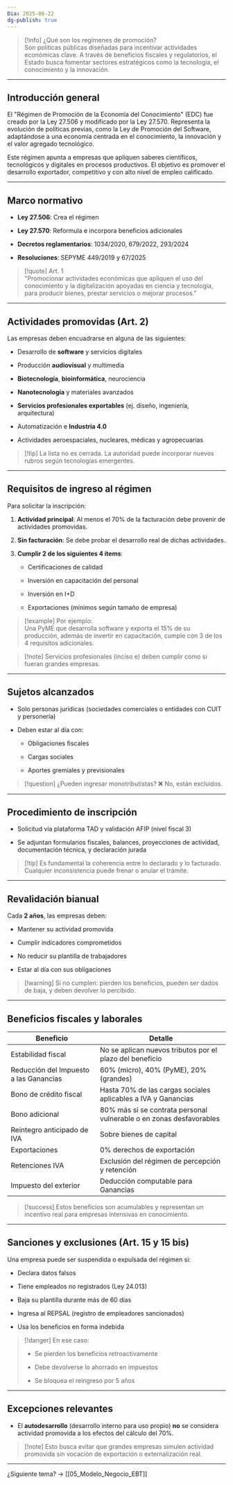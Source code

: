 ```yaml
---
Dia: 2025-06-22
dg-publish: true
---
```

> [!info] ¿Qué son los regímenes de promoción?  
> Son políticas públicas diseñadas para incentivar actividades económicas clave. A través de beneficios fiscales y regulatorios, el Estado busca fomentar sectores estratégicos como la tecnología, el conocimiento y la innovación.

---

## Introducción general

El "Régimen de Promoción de la Economía del Conocimiento" (EDC) fue creado por la Ley 27.506 y modificado por la Ley 27.570. Representa la evolución de políticas previas, como la Ley de Promoción del Software, adaptándose a una economía centrada en el conocimiento, la innovación y el valor agregado tecnológico.

Este régimen apunta a empresas que apliquen saberes científicos, tecnológicos y digitales en procesos productivos. El objetivo es promover el desarrollo exportador, competitivo y con alto nivel de empleo calificado.

---

## Marco normativo

- **Ley 27.506**: Crea el régimen
    
- **Ley 27.570**: Reformula e incorpora beneficios adicionales
    
- **Decretos reglamentarios**: 1034/2020, 679/2022, 293/2024
    
- **Resoluciones**: SEPYME 449/2019 y 67/2025
    

> [!quote] Art. 1  
> "Promocionar actividades económicas que apliquen el uso del conocimiento y la digitalización apoyadas en ciencia y tecnología, para producir bienes, prestar servicios o mejorar procesos."

---

## Actividades promovidas (Art. 2)

Las empresas deben encuadrarse en alguna de las siguientes:

- Desarrollo de **software** y servicios digitales
    
- Producción **audiovisual** y multimedia
    
- **Biotecnología**, **bioinformática**, neurociencia
    
- **Nanotecnología** y materiales avanzados
    
- **Servicios profesionales exportables** (ej. diseño, ingeniería, arquitectura)
    
- Automatización e **Industria 4.0**
    
- Actividades aeroespaciales, nucleares, médicas y agropecuarias
    

> [!tip] La lista no es cerrada. La autoridad puede incorporar nuevos rubros según tecnologías emergentes.

---

## Requisitos de ingreso al régimen

Para solicitar la inscripción:

1. **Actividad principal**: Al menos el 70% de la facturación debe provenir de actividades promovidas.
    
2. **Sin facturación**: Se debe probar el desarrollo real de dichas actividades.
    
3. **Cumplir 2 de los siguientes 4 ítems**:
    
    - Certificaciones de calidad
        
    - Inversión en capacitación del personal
        
    - Inversión en I+D
        
    - Exportaciones (mínimos según tamaño de empresa)
        

> [!example] Por ejemplo:  
> Una PyME que desarrolla software y exporta el 15% de su producción, además de invertir en capacitación, cumple con 3 de los 4 requisitos adicionales.

> [!note] Servicios profesionales (inciso e) deben cumplir como si fueran grandes empresas.

---

## Sujetos alcanzados

- Solo personas jurídicas (sociedades comerciales o entidades con CUIT y personería)
    
- Deben estar al día con:
    
    - Obligaciones fiscales
        
    - Cargas sociales
        
    - Aportes gremiales y previsionales
        

> [!question] ¿Pueden ingresar monotributistas? ❌ No, están excluidos.

---

## Procedimiento de inscripción

- Solicitud vía plataforma TAD y validación AFIP (nivel fiscal 3)
    
- Se adjuntan formularios fiscales, balances, proyecciones de actividad, documentación técnica, y declaración jurada
    

> [!tip] Es fundamental la coherencia entre lo declarado y lo facturado. Cualquier inconsistencia puede frenar o anular el trámite.

---

## Revalidación bianual

Cada **2 años**, las empresas deben:

- Mantener su actividad promovida
    
- Cumplir indicadores comprometidos
    
- No reducir su plantilla de trabajadores
    
- Estar al día con sus obligaciones
    

> [!warning] Si no cumplen: pierden los beneficios, pueden ser dados de baja, y deben devolver lo percibido.

---

## Beneficios fiscales y laborales

|Beneficio|Detalle|
|---|---|
|Estabilidad fiscal|No se aplican nuevos tributos por el plazo del beneficio|
|Reducción del Impuesto a las Ganancias|60% (micro), 40% (PyME), 20% (grandes)|
|Bono de crédito fiscal|Hasta 70% de las cargas sociales aplicables a IVA y Ganancias|
|Bono adicional|80% más si se contrata personal vulnerable o en zonas desfavorables|
|Reintegro anticipado de IVA|Sobre bienes de capital|
|Exportaciones|0% derechos de exportación|
|Retenciones IVA|Exclusión del régimen de percepción y retención|
|Impuesto del exterior|Deducción computable para Ganancias|

> [!success] Estos beneficios son acumulables y representan un incentivo real para empresas intensivas en conocimiento.

---

## Sanciones y exclusiones (Art. 15 y 15 bis)

Una empresa puede ser suspendida o expulsada del régimen si:

- Declara datos falsos
    
- Tiene empleados no registrados (Ley 24.013)
    
- Baja su plantilla durante más de 60 días
    
- Ingresa al REPSAL (registro de empleadores sancionados)
    
- Usa los beneficios en forma indebida
    

> [!danger] En ese caso:
> 
> - Se pierden los beneficios retroactivamente
>     
> - Debe devolverse lo ahorrado en impuestos
>     
> - Se bloquea el reingreso por 5 años
>     

---

## Excepciones relevantes

- El **autodesarrollo** (desarrollo interno para uso propio) **no** se considera actividad promovida a los efectos del cálculo del 70%.
    

> [!note] Esto busca evitar que grandes empresas simulen actividad promovida sin vocación de exportación o externalización real.

---

¿Siguiente tema? → [[05_Modelo_Negocio_EBT]]